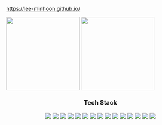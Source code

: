 https://lee-minhoon.github.io/

<a href="https://github.com/anuraghazra/github-readme-stats">
  <img height="196" align="center" src="https://github-readme-stats.vercel.app/api?username=Lee-Minhoon&count_private=true&show_icons=true&theme=graywhite" /></a>
<a href="https://github.com/anuraghazra/github-readme-stats">
  <img height="196" align="center" src="https://github-readme-stats.vercel.app/api/top-langs/?username=Lee-Minhoon&langs_count=10&layout=compact&show_icons=true&theme=graywhite" /></a>
  
<div align="center">
  <h3>Tech Stack</h3>
  <img align="center" src="https://img.shields.io/badge/C-A8B9CC?style=flat-square&logo=C&logoColor=white" />
  <img align="center" src="https://img.shields.io/badge/C++-00599C?style=flat-square&logo=C%2B%2B&logoColor=white" /></a>
  <img align="center" src="https://img.shields.io/badge/Java-007396?style=flat-square&logo=Java&logoColor=white" /></a>
  <img align="center" src="https://img.shields.io/badge/Python-3766AB?style=flat-square&logo=Python&logoColor=white" /></a>
  <img align="center" src="https://img.shields.io/badge/HTML-E34F26?style=flat-square&logo=HTML5&logoColor=white" /></a>
  <img align="center" src="https://img.shields.io/badge/CSS-1572B6?style=flat-square&logo=CSS3&logoColor=white" /></a>
  <img align="center" src="https://img.shields.io/badge/JavaScript-F7DF1E?style=flat-square&logo=JavaScript&logoColor=white" /></a>
  <img align="center" src="https://img.shields.io/badge/Node.js-339933?style=flat-square&logo=Node.js&logoColor=white" /></a>
  <img align="center" src="https://img.shields.io/badge/PHP-777BB4?style=flat-square&logo=PHP&logoColor=white" /></a>
  <img align="center" src="https://img.shields.io/badge/MySQL-4479A1?style=flat-square&logo=MySQL&logoColor=white" /></a>
  <img align="center" src="https://img.shields.io/badge/Firebase-FFCA28?style=flat-square&logo=Firebase&logoColor=white" /></a>
  <img align="center" src="https://img.shields.io/badge/R-276DC3?style=flat-square&logo=R&logoColor=white" /></a>
  <img align="center" src="https://img.shields.io/badge/OpenCV-5C3EE8?style=flat-square&logo=OpenCV&logoColor=white" /></a>
  <img align="center" src="https://img.shields.io/badge/Android-3DDC84?style=flat-square&logo=Android&logoColor=white" /></a>
  <img align="center" src="https://img.shields.io/badge/Arduino-00979D?style=flat-square&logo=Arduino&logoColor=white" /></a>
</div>
